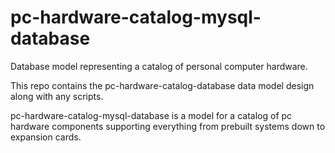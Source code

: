 # pc-hardware-catalog-mysql-database
Database model representing a catalog of personal computer hardware.

This repo contains the pc-hardware-catalog-database data model design along with any scripts.

pc-hardware-catalog-mysql-database is a model for a catalog of pc hardware components supporting everything from prebuilt systems down to expansion cards.
